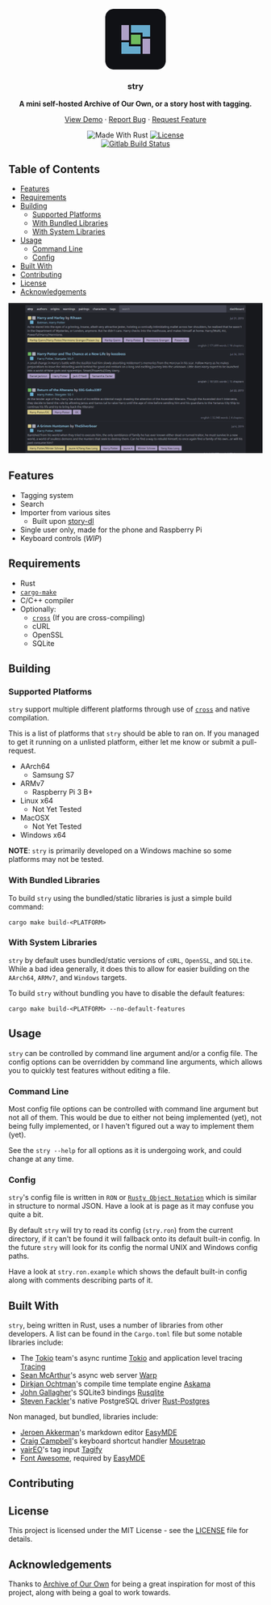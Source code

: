 <div>
  <p align="center">
    <img align="center" src="./assets/icon.png" alt="stry's home" />
    <h3 align="center">stry</h3>
    <div align="center">
      <strong>A mini self-hosted Archive of Our Own, or a story host with tagging.</strong>
    </div>
    <p align="center">
      <a href="https://github.com/teammycelium/myriad/blob/master/LICENSE">View Demo</a>
      ·
      <a href="https://github.com/teammycelium/myriad/blob/master/LICENSE">Report Bug</a>
      ·
      <a href="https://github.com/teammycelium/myriad/blob/master/LICENSE">Request Feature</a>
    </p>
    <div align="center">
      <img src="https://img.shields.io/badge/made%20with-rust-orange.svg?style=flat-square" alt="Made With Rust" />
      <a href="https://github.com/teammycelium/myriad/blob/master/LICENSE">
        <img src="https://img.shields.io/github/license/teammycelium/myriad.svg?style=flat-square" alt="License" />
      </a>
    </div>
    <div align="center">
      <a href="">
        <img src="https://img.shields.io/gitlab/pipeline/Txuritan/stry2.svg?style=flat-square" alt="Gitlab Build Status" />
      </a>
    </div>
  </p>
</div>

## Table of Contents

  - [Features](#features)
  - [Requirements](#requirements)
  - [Building](#building)
    - [Supported Platforms](#supported-platforms)
    - [With Bundled Libraries](#with-bundled-libraries)
    - [With System Libraries](#with-system-libraries)
  - [Usage](#usage)
    - [Command Line](#command-line)
    - [Config](#config)
  - [Built With](#built-with)
  - [Contributing](#contributing)
  - [License](#license)
  - [Acknowledgements](#acknowledgements)

<img src="./assets/screenshots/stry-home.png" alt="stry's home" />

## Features

  - Tagging system
  - Search
  - Importer from various sites
    - Built upon [story-dl](https://gitlab.com/Txuritan/story-dl)
  - Single user only, made for the phone and Raspberry Pi
  - Keyboard controls (*WIP*)

## Requirements

  - Rust
  - [`cargo-make`](https://github.com/sagiegurari/cargo-make)
  - C/C++ compiler
  - Optionally:
    - [`cross`](https://github.com/rust-embedded/cross) (If you are cross-compiling)
    - cURL
    - OpenSSL
    - SQLite

## Building

### Supported Platforms

`stry` support multiple different platforms through use of [`cross`](https://github.com/rust-embedded/cross) and native compilation.

This is a list of platforms that `stry` should be able to ran on.
If you managed to get it running on a unlisted platform, either let me know or submit a pull-request.

  - AArch64
    - Samsung S7
  - ARMv7
    - Raspberry Pi 3 B+
  - Linux x64
    - Not Yet Tested
  - MacOSX
    - Not Yet Tested
  - Windows x64

**NOTE**: `stry` is primarily developed on a Windows machine so some platforms may not be tested.

### With Bundled Libraries

To build `stry` using the bundled/static libraries is just a simple build command:

```
cargo make build-<PLATFORM>
```

### With System Libraries

`stry` by default uses bundled/static versions of `cURL`, `OpenSSL`, and `SQLite`.
While a bad idea generally, it does this to allow for easier building on the `AArch64`, `ARMv7`, and `Windows` targets.

To build `stry` without bundling you have to disable the default features:

```
cargo make build-<PLATFORM> --no-default-features
```

## Usage

`stry` can be controlled by command line argument and/or a config file.
The config options can be overridden by command line arguments, which allows you to quickly test features without editing a file.

### Command Line

Most config file options can be controlled with command line argument but not all of them.
This would be due to either not being implemented (yet), not being fully implemented, or I haven't figured out a way to implement them (yet).

See the `stry --help` for all options as it is undergoing work, and could change at any time.

### Config

`stry`'s config file is written in `RON` or [`Rusty Object Notation`](https://github.com/ron-rs/ron) which is similar in structure to normal JSON.
Have a look at is page as it may confuse you quite a bit.

By default `stry` will try to read its config (`stry.ron`) from the current directory, if it can't be found it will fallback onto its default built-in config.
In the future `stry` will look for its config the normal UNIX and Windows config paths.

Have a look at `stry.ron.example` which shows the default built-in config along with comments describing parts of it.

## Built With

`stry`, being written in Rust, uses a number of libraries from other developers.
A list can be found in the `Cargo.toml` file but some notable libraries include:

  - The [Tokio](https://github.com/tokio-rs) team's async runtime [Tokio](https://github.com/tokio-rs/tokio) and application level tracing [Tracing](https://github.com/tokio-rs/tracing)
  - [Sean McArthur](https://github.com/seanmonstar)'s async web server [Warp](https://github.com/seanmonstar/warp)
  - [Dirkjan Ochtman](https://github.com/djc)'s compile time template engine [Askama](https://github.com/djc/askama)
  - [John Gallagher](https://github.com/jgallagher)'s SQLite3 bindings [Rusqlite](https://github.com/jgallagher/rusqlite)
  - [Steven Fackler](https://github.com/sfackler/rust-postgres)'s native PostgreSQL driver [Rust-Postgres](https://github.com/sfackler/rust-postgres)

Non managed, but bundled, libraries include:

  - [Jeroen Akkerman](https://github.com/Ionaru)'s markdown editor [EasyMDE](https://github.com/Ionaru/easy-markdown-editor)
  - [Craig Campbell](https://github.com/ccampbell)'s keyboard shortcut handler [Mousetrap](https://github.com/ccampbell/mousetrap)
  - [yairEO](https://github.com/yairEO)'s tag input [Tagify](https://github.com/yairEO/tagify)
  - [Font Awesome](https://fontawesome.com/), required by [EasyMDE](https://github.com/Ionaru/easy-markdown-editor)

## Contributing

## License

This project is licensed under the MIT License - see the [LICENSE](./LICENSE) file for details.

## Acknowledgements

Thanks to [Archive of Our Own](https://archiveofourown.org/) for being a great inspiration for most of this project, along with being a goal to work towards.
